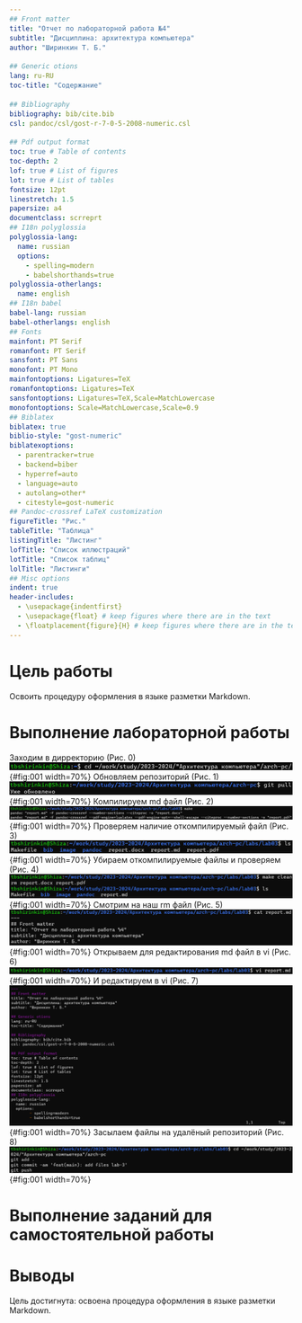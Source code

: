 ```yaml
---
## Front matter
title: "Отчет по лабораторной работа №4"
subtitle: "Дисциплина: архитектура компьютера"
author: "Ширинкин Т. Б."

## Generic otions
lang: ru-RU
toc-title: "Содержание"

## Bibliography
bibliography: bib/cite.bib
csl: pandoc/csl/gost-r-7-0-5-2008-numeric.csl

## Pdf output format
toc: true # Table of contents
toc-depth: 2
lof: true # List of figures
lot: true # List of tables
fontsize: 12pt
linestretch: 1.5
papersize: a4
documentclass: scrreprt
## I18n polyglossia
polyglossia-lang:
  name: russian
  options:
	- spelling=modern
	- babelshorthands=true
polyglossia-otherlangs:
  name: english
## I18n babel
babel-lang: russian
babel-otherlangs: english
## Fonts
mainfont: PT Serif
romanfont: PT Serif
sansfont: PT Sans
monofont: PT Mono
mainfontoptions: Ligatures=TeX
romanfontoptions: Ligatures=TeX
sansfontoptions: Ligatures=TeX,Scale=MatchLowercase
monofontoptions: Scale=MatchLowercase,Scale=0.9
## Biblatex
biblatex: true
biblio-style: "gost-numeric"
biblatexoptions:
  - parentracker=true
  - backend=biber
  - hyperref=auto
  - language=auto
  - autolang=other*
  - citestyle=gost-numeric
## Pandoc-crossref LaTeX customization
figureTitle: "Рис."
tableTitle: "Таблица"
listingTitle: "Листинг"
lofTitle: "Список иллюстраций"
lotTitle: "Список таблиц"
lolTitle: "Листинги"
## Misc options
indent: true
header-includes:
  - \usepackage{indentfirst}
  - \usepackage{float} # keep figures where there are in the text
  - \floatplacement{figure}{H} # keep figures where there are in the text
---
```


# Цель работы

Освоить процедуру оформления в языке разметки Markdown.

# Выполнение лабораторной работы
Заходим в дирректорию (Рис. 0)
![Рис. 0 Заходим в дирректорию](image/0.png){#fig:001 width=70%}
Обновляем репозиторий (Рис. 1)
![Рис. 1 Обновляем репозиторий](image/1.png){#fig:001 width=70%}
Компилируем md файл (Рис. 2)
![Рис. 2 Компилируем md файл](image/2.png){#fig:001 width=70%}
Проверяем наличие откомпилируемый файл (Рис. 3)
![Рис. 3 Проверяем наличие откомпилируемый файл](image/3.png){#fig:001 width=70%}
Убираем откомпилируемые файлы и проверяем (Рис. 4)
![Рис. 4 Убираем откомпилируемые файлы и проверяем](image/4.png){#fig:001 width=70%}
Смотрим на наш rm файл (Рис. 5)
![Рис. 5 Смотрим на наш rm файл](image/5.png){#fig:001 width=70%}
Открываем для редактирования md файл в vi (Рис. 6)
![Рис. 6 Открываем для редактирования md файл в vi](image/6.png){#fig:001 width=70%}
И редактируем в vi (Рис. 7)
![Рис. 7 И редактируем в vi](image/7.png){#fig:001 width=70%}
Засылаем файлы на удалёный репозиторий (Рис. 8)
![Рис. 8 Засылаем файлы на удалёный репозиторий](image/8.png){#fig:001 width=70%}

# Выполнение заданий для самостоятельной работы



# Выводы

Цель достигнута: освоена процедура оформления в языке разметки Markdown.